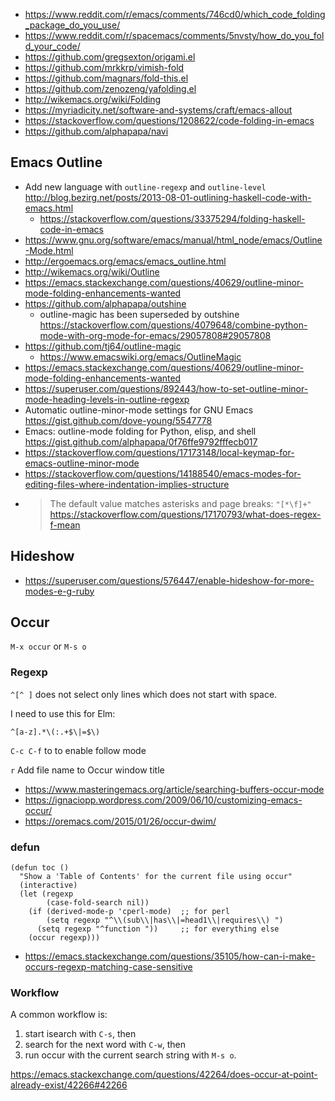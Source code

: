 - https://www.reddit.com/r/emacs/comments/746cd0/which_code_folding_package_do_you_use/
- https://www.reddit.com/r/spacemacs/comments/5nvsty/how_do_you_fold_your_code/
- https://github.com/gregsexton/origami.el
- https://github.com/mrkkrp/vimish-fold
- https://github.com/magnars/fold-this.el
- https://github.com/zenozeng/yafolding.el
- http://wikemacs.org/wiki/Folding
- https://myriadicity.net/software-and-systems/craft/emacs-allout
- https://stackoverflow.com/questions/1208622/code-folding-in-emacs
- https://github.com/alphapapa/navi

## Emacs Outline

- Add new language with `outline-regexp` and `outline-level` http://blog.bezirg.net/posts/2013-08-01-outlining-haskell-code-with-emacs.html
  - https://stackoverflow.com/questions/33375294/folding-haskell-code-in-emacs
- https://www.gnu.org/software/emacs/manual/html_node/emacs/Outline-Mode.html
- http://ergoemacs.org/emacs/emacs_outline.html
- http://wikemacs.org/wiki/Outline
- https://emacs.stackexchange.com/questions/40629/outline-minor-mode-folding-enhancements-wanted
- https://github.com/alphapapa/outshine
  - outline-magic has been superseded by outshine https://stackoverflow.com/questions/4079648/combine-python-mode-with-org-mode-for-emacs/29057808#29057808
- https://github.com/tj64/outline-magic
  - https://www.emacswiki.org/emacs/OutlineMagic
- https://emacs.stackexchange.com/questions/40629/outline-minor-mode-folding-enhancements-wanted
- https://superuser.com/questions/892443/how-to-set-outline-minor-mode-heading-levels-in-outline-regexp
- Automatic outline-minor-mode settings for GNU Emacs https://gist.github.com/dove-young/5547778
- Emacs: outline-mode folding for Python, elisp, and shell https://gist.github.com/alphapapa/0f76ffe9792fffecb017
- https://stackoverflow.com/questions/17173148/local-keymap-for-emacs-outline-minor-mode
- https://stackoverflow.com/questions/14188540/emacs-modes-for-editing-files-where-indentation-implies-structure
- >The default value matches asterisks and page breaks: `"[*\f]+"` https://stackoverflow.com/questions/17170793/what-does-regex-f-mean

## Hideshow

- https://superuser.com/questions/576447/enable-hideshow-for-more-modes-e-g-ruby

## Occur

`M-x occur` or `M-s o`

### Regexp

`^[^ ]` does not select only lines which does not start with space.

I need to use this for Elm:

`^[a-z].*\(:.+$\|=$\)`

`C-c C-f` to to enable follow mode

`r` Add file name to Occur window title

- https://www.masteringemacs.org/article/searching-buffers-occur-mode
- https://ignaciopp.wordpress.com/2009/06/10/customizing-emacs-occur/
- https://oremacs.com/2015/01/26/occur-dwim/

### defun

```elisp
(defun toc ()
  "Show a 'Table of Contents' for the current file using occur"
  (interactive)
  (let (regexp
        (case-fold-search nil))
    (if (derived-mode-p 'cperl-mode)  ;; for perl
        (setq regexp "^\\(sub\\|has\\|=head1\\|requires\\) ")
      (setq regexp "^function "))     ;; for everything else
    (occur regexp)))
```

- https://emacs.stackexchange.com/questions/35105/how-can-i-make-occurs-regexp-matching-case-sensitive

### Workflow

A common workflow is:

1. start isearch with `C-s`, then
2. search for the next word with `C-w`, then
3. run occur with the current search string with `M-s o`.

https://emacs.stackexchange.com/questions/42264/does-occur-at-point-already-exist/42266#42266
